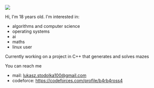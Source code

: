 ![](https://media.giphy.com/media/26FeUjF88goLxusOQ/giphy.gif)

Hi, I'm 18 years old. 
I'm interested in:
- algorithms and computer science
- operating systems
- ai
- maths
- linux user

Currently working on a project in C++ that generates and solves mazes

You can reach me
- mail: lukasz.stodolka100@gmail.com
- codeforce: https://codeforces.com/profile/b4rb4ross4
